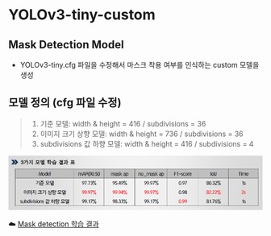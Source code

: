 # YOLOv3-tiny-custom
## Mask Detection Model
- YOLOv3-tiny.cfg 파일을 수정해서 마스크 착용 여부를 인식하는 custom 모델을 생성

## 모델 정의 (cfg 파일 수정)
> 1. 기준 모델: width & height = 416 / subdivisions = 36  
> 2. 이미지 크기 상향 모델: width & height = 736 / subdivisions = 36 
> 3. subdivisions 값 하향 모델: width & height = 416 / subdivisions = 4 

<img src="https://github.com/CAUCV/YOLOv3-tiny-custom/blob/main/result.PNG?raw=true" width="800px">

:cloud: [Mask detection 학습 결과](https://drive.google.com/drive/folders/1WIMAW8P3mh8zlINm_OFZR-xNFQpx-uM6?usp=sharing)  
